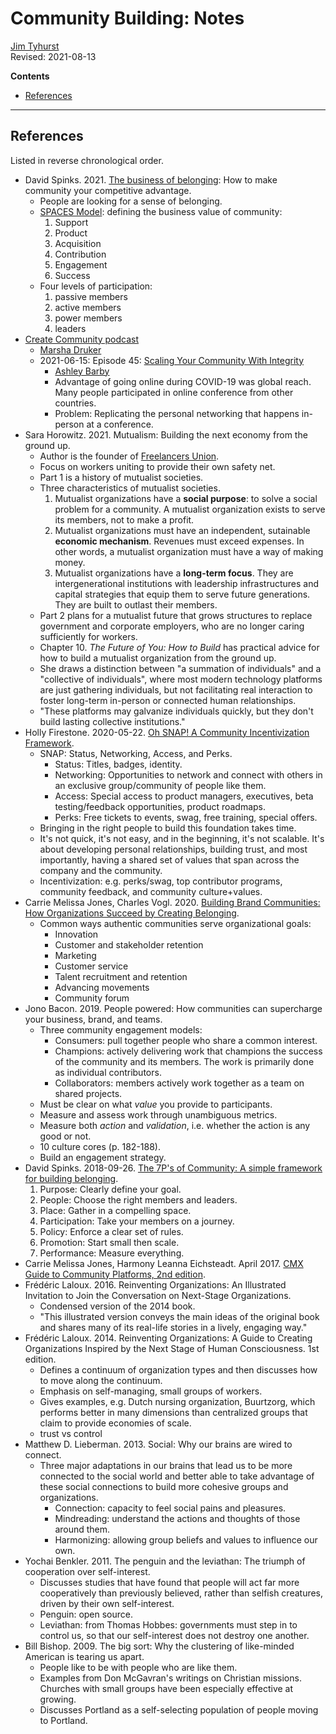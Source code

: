 # Community Building: Notes
[Jim Tyhurst](https://www.jimtyhurst.com)  
Revised: 2021-08-13

**Contents**

* [References](#references)

---

## References
Listed in reverse chronological order.

* David Spinks. 2021. [The business of belonging](https://wccls.bibliocommons.com/v2/record/S143C3868941): How to make community your competitive advantage.
    * People are looking for a sense of belonging. 
    * [SPACES Model](https://cmxhub.com/the-spaces-model/): defining the business value of community:
        1. Support
        2. Product
        3. Acquisition
        4. Contribution
        5. Engagement
        6. Success
    * Four levels of participation:
        1. passive members
        2. active members
        3. power members
        4. leaders
* [Create Community podcast](https://www.createcommunitypod.com/)
    * [Marsha Druker](https://twitter.com/MarshaDruker)
    * 2021-06-15: Episode 45: [Scaling Your Community With Integrity](https://www.createcommunitypod.com/episodes/ashley-barby)
        * [Ashley Barby](https://twitter.com/ashleyhbarby)
        * Advantage of going online during COVID-19 was global reach. Many people participated in online conference from other countries.
        * Problem: Replicating the personal networking that happens in-person at a conference.
* Sara Horowitz. 2021. Mutualism: Building the next economy from the ground up.
    * Author is the founder of [Freelancers Union](https://www.freelancersunion.org/).
    * Focus on workers uniting to provide their own safety net.
    * Part 1 is a history of mutualist societies.
    * Three characteristics of mutualist societies.
        1. Mutualist organizations have a **social purpose**: to solve a social problem for a community. A mutualist organization exists to serve its members, not to make a profit.
        2. Mutualist organizations must have an independent, sutainable **economic mechanism**. Revenues must exceed expenses. In other words, a mutualist organization must have a way of making money.
        3. Mutualist organizations have a **long-term focus**. They are intergenerational institutions with leadership infrastructures and capital strategies that equip them to serve future generations. They are built to outlast their members.
    * Part 2 plans for a mutualist future that grows structures to replace government and corporate employers, who are no longer caring sufficiently for workers.
    * Chapter 10. _The Future of You: How to Build_ has practical advice for how to build a mutualist organization from the ground up.
    * She draws a distinction between "a summation of individuals" and a "collective of individuals", where most modern technology platforms are just gathering individuals, but not facilitating real interaction to foster long-term in-person or connected human relationships.
    * "These platforms may galvanize individuals quickly, but they don't build lasting collective institutions."
* Holly Firestone. 2020-05-22. [Oh SNAP! A Community Incentivization Framework](https://hollyfirestone.medium.com/oh-snap-d0dfad89e79f).
    * SNAP: Status, Networking, Access, and Perks.
        * Status: Titles, badges, identity.
        * Networking: Opportunities to network and connect with others in an exclusive group/community of people like them.
        * Access: Special access to product managers, executives, beta testing/feedback opportunities, product roadmaps.
        * Perks: Free tickets to events, swag, free training, special offers.
    * Bringing in the right people to build this foundation takes time.
    * It's not quick, it's not easy, and in the beginning, it's not scalable. It's about developing personal relationships, building trust, and most importantly, having a shared set of values that span across the company and the community.
    * Incentivization: e.g. perks/swag, top contributor programs, community feedback, and community culture+values.
* Carrie Melissa Jones, Charles Vogl. 2020. [Building Brand Communities: How Organizations Succeed by Creating Belonging](https://www.buildingbrandcommunities.com/).
    * Common ways authentic communities serve organizational goals:
        * Innovation
        * Customer and stakeholder retention
        * Marketing
        * Customer service
        * Talent recruitment and retention
        * Advancing movements
        * Community forum
* Jono Bacon. 2019. People powered: How communities can supercharge your business, brand, and teams.
    * Three community engagement models:
        * Consumers: pull together people who share a common interest.
        * Champions: actively delivering work that champions the success of the community and its members. The work is primarily done as individual contributors.
        * Collaborators: members actively work together as a team on shared projects.
    * Must be clear on what _value_ you provide to participants.
    * Measure and assess work through unambiguous metrics.
    * Measure both _action_ and _validation_, i.e. whether the action is any good or not.
    * 10 culture cores (p. 182-188).
    * Build an engagement strategy.
* David Spinks. 2018-09-26. [The 7P's of Community: A simple framework for building belonging](https://cmxhub.com/the-7ps-of-community/).
    1. Purpose: Clearly define your goal.
    2. People: Choose the right members and leaders.
    3. Place: Gather in a compelling space.
    4. Participation: Take your members on a journey.
    5. Policy: Enforce a clear set of rules.
    6. Promotion: Start small then scale.
    7. Performance: Measure everything.
* Carrie Melissa Jones, Harmony Leanna Eichsteadt. April 2017. [CMX Guide to Community Platforms, 2nd edition](https://cmxhub.com/wp-content/uploads/2021/07/40618671-0-CMX-Guide-to-Community-Platforms.pdf).
* Frédéric Laloux. 2016. Reinventing Organizations: An Illustrated Invitation to Join the Conversation on Next-Stage Organizations.
    * Condensed version of the 2014 book.
    * "This illustrated version conveys the main ideas of the original book and shares many of its real-life stories in a lively, engaging way."
* Frédéric Laloux. 2014. Reinventing Organizations: A Guide to Creating Organizations Inspired by the Next Stage of Human Consciousness. 1st edition.
    * Defines a continuum of organization types and then discusses how to move along the continuum.
    * Emphasis on self-managing, small groups of workers.
    * Gives examples, e.g. Dutch nursing organization, Buurtzorg, which performs better in many dimensions than centralized groups that claim to provide economies of scale.
    * trust vs control
* Matthew D. Lieberman. 2013. Social: Why our brains are wired to connect.
    * Three major adaptations in our brains that lead us to be more connected to the social world and better able to take advantage of these social connections to build more cohesive groups and organizations.
        * Connection: capacity to feel social pains and pleasures.
        * Mindreading: understand the actions and thoughts of those around them.
        * Harmonizing: allowing group beliefs and values to influence our own.
* Yochai Benkler. 2011. The penguin and the leviathan: The triumph of cooperation over self-interest.
    * Discusses studies that have found that people will act far more cooperatively than previously believed, rather than selfish creatures, driven by their own self-interest.
    * Penguin: open source.
    * Leviathan: from Thomas Hobbes: governments must step in to control us, so that our self-interest does not destroy one another.
* Bill Bishop. 2009. The big sort: Why the clustering of like-minded American is tearing us apart.
    * People like to be with people who are like them.
    * Examples from Don McGavran's writings on Christian missions. Churches with small groups have been especially effective at growing.
    * Discusses Portland as a self-selecting population of people moving to Portland.
